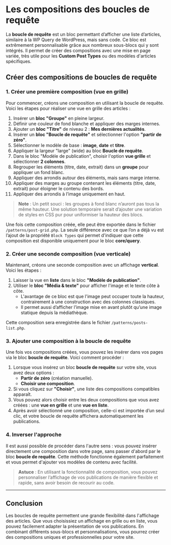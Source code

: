 
# Les compositions des boucles de requête

La **boucle de requête** est un bloc permettant d’afficher une liste d’articles, similaire à la WP Query de WordPress, mais sans code. Ce bloc est extrêmement personnalisable grâce aux nombreux sous-blocs qui y sont intégrés. Il permet de créer des compositions avec une mise en page variée, très utile pour les **Custom Post Types** ou des modèles d'articles spécifiques.

## Créer des compositions de boucles de requête

### 1. Créer une première composition (vue en grille)

Pour commencer, créons une composition en utilisant la boucle de requête. Voici les étapes pour réaliser une vue en grille des articles :
1. Insérer un **bloc "Groupe"** en pleine largeur.
2. Définir une couleur de fond blanche et appliquer des marges internes.
3. Ajouter un **bloc "Titre"** de niveau 2 : **Mes dernières actualités**.
4. Insérer un **bloc "Boucle de requête"** et sélectionner l'option **"partir de zéro"**.
5. Sélectionner le modèle de base : **image**, **date** et **titre**.
6. Appliquer la largeur "large" (wide) au bloc **Boucle de requête**.
7. Dans le bloc "Modèle de publication", choisir l'option **vue grille** et sélectionner **2 colonnes**.
8. Regrouper les éléments (titre, date, extrait) dans un **groupe** pour appliquer un fond blanc.
9. Appliquer des arrondis autour des éléments, mais sans marge interne.
10. Appliquer des marges au groupe contenant les éléments (titre, date, extrait) pour éloigner le contenu des bords.
11. Appliquer des arrondis à l’image uniquement en haut.

> **Note** : Un petit souci : les groupes à fond blanc n’auront pas tous la même hauteur. Une solution temporaire serait d’ajouter une variation de styles en CSS pur pour uniformiser la hauteur des blocs.

Une fois cette composition créée, elle peut être exportée dans le fichier `/patterns/post-grid.php`. La seule différence avec ce que l’on a déjà vu est l’ajout de la propriété `Block Types` qui permet d'indiquer que cette composition est disponible uniquement pour le bloc **core/query**.

### 2. Créer une seconde composition (vue verticale)

Maintenant, créons une seconde composition avec un affichage **vertical**. Voici les étapes :
1. Laisser la vue en **liste** dans le bloc **"Modèle de publication"**.
2. Utiliser le **bloc "Média & texte"** pour afficher l'image et le texte côte à côte.
   - L'avantage de ce bloc est que l'image peut occuper toute la hauteur, contrairement à une construction avec des colonnes classiques.
   - Il permet aussi d’afficher l’image mise en avant plutôt qu’une image statique depuis la médiathèque.

Cette composition sera enregistrée dans le fichier `/patterns/posts-list.php`.

### 3. Ajouter une composition à la boucle de requête

Une fois vos compositions créées, vous pouvez les insérer dans vos pages via le bloc **boucle de requête**. Voici comment procéder :
1. Lorsque vous insérez un bloc **boucle de requête** sur votre site, vous avez deux options :
   - **Partir de zéro** (création manuelle).
   - **Choisir une composition**.
2. Si vous cliquez sur **"Choisir"**, une liste des compositions compatibles apparaît.
3. Vous pouvez alors choisir entre les deux compositions que vous avez créées : une **vue en grille** et une **vue en liste**.
4. Après avoir sélectionné une composition, celle-ci est importée d’un seul clic, et votre boucle de requête affichera automatiquement les publications.

### 4. Inverser l'approche

Il est aussi possible de procéder dans l'autre sens : vous pouvez insérer directement une composition dans votre page, sans passer d'abord par le bloc **boucle de requête**. Cette méthode fonctionne également parfaitement et vous permet d'ajouter vos modèles de contenu avec facilité.

> **Astuce** : En utilisant la fonctionnalité de composition, vous pouvez personnaliser l’affichage de vos publications de manière flexible et rapide, sans avoir besoin de recourir au code.

---
## Conclusion

Les boucles de requête permettent une grande flexibilité dans l'affichage des articles. Que vous choisissiez un affichage en grille ou en liste, vous pouvez facilement adapter la présentation de vos publications. En combinant différents sous-blocs et personnalisations, vous pourrez créer des compositions uniques et professionnelles pour votre site.